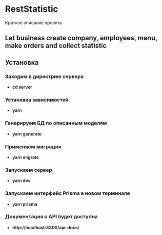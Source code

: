 # RestStatistic

Краткое описание проекта.

## Let business create company, employees, menu, make orders and collect statistic

## Установка

### Заходим в директрию сервера

- **cd server**

### Установка зависимостей

- **yarn**

### Генерируем БД по описанным моделям

- **yarn generate**

### Применяем миграции

- **yarn migrate**

### Запускаем сервер

- **yarn dev**

### Запускаем интерфейс Prisma в новом терминале

- **yarn prisma**

### Документация к API будет доступна

- **http://localhost:3300/api-docs/**
